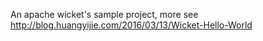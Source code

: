 An apache wicket's sample project, more see http://blog.huangyijie.com/2016/03/13/Wicket-Hello-World